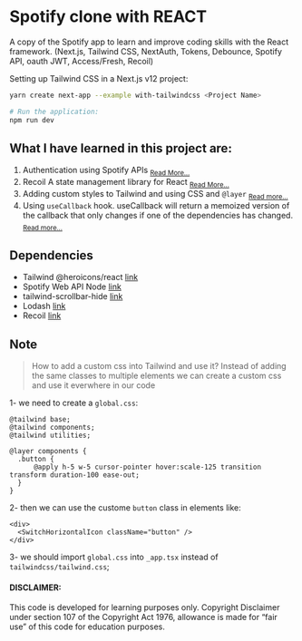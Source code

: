 # Spotify clone with REACT
  A copy of the Spotify app to learn and improve coding skills with the React framework.
  (Next.js, Tailwind CSS, NextAuth, Tokens, Debounce, Spotify API, oauth JWT, Access/Fresh, Recoil)
  
  Setting up Tailwind CSS in a Next.js v12 project:

  ```bash
  yarn create next-app --example with-tailwindcss <Project Name>
  
  # Run the application:
  npm run dev
  ```

## What I have learned in this project are:

  1. Authentication using Spotify APIs <sub>[Read More...](https://developer.spotify.com/)</sub>
  2. Recoil A state management library for React <sub>[Read More...](https://recoiljs.org/)</sub>
  3. Adding custom styles to Tailwind and using CSS and `@layer` <sub>[Read more...](https://tailwindcss.com/docs/adding-custom-styles#using-css-and-layer)</sub>
  4. Using `useCallback` hook. useCallback will return a memoized version of the callback that only changes if one of the dependencies has changed. <sub>[Read more...](https://reactjs.org/docs/hooks-reference.html#usecallback)</sub>

## Dependencies
  - Tailwind @heroicons/react [link](https://github.com/tailwindlabs/heroicons)
  - Spotify Web API Node  [link](https://github.com/thelinmichael/spotify-web-api-node)
  - tailwind-scrollbar-hide [link](https://www.npmjs.com/package/tailwind-scrollbar-hide)
  - Lodash [link](https://lodash.com/)
  - Recoil [link](https://recoiljs.org/docs/introduction/getting-started)


## Note

> How to add a custom css into Tailwind and use it?
Instead of adding the same classes to multiple elements we can create a custom css and use it everwhere in our code

1- we need to create a `global.css`:
```tsx
@tailwind base;
@tailwind components;
@tailwind utilities;

@layer components {
  .button {
      @apply h-5 w-5 cursor-pointer hover:scale-125 transition transform duration-100 ease-out;
  }
}
```

2- then we can use the custome `button` class in elements like:
```tsx
<div>
  <SwitchHorizontalIcon className="button" />
</div>
```
3- we should import `global.css` into `_app.tsx` instead of `tailwindcss/tailwind.css`; 


#### DISCLAIMER: 

This code is developed for learning purposes only. Copyright Disclaimer under section 107 of the Copyright Act 1976, allowance is made for “fair use” of this code for education purposes.